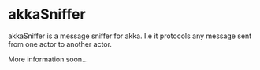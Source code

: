 akkaSniffer
===========

akkaSniffer is a message sniffer for akka. I.e it protocols any message sent from one actor to another actor.

More information soon...
